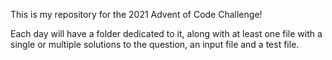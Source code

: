 This is my repository for the 2021 Advent of Code Challenge!

Each day will have a folder dedicated to it, along with at least one
file with a single or multiple solutions to the question, an input file
and a test file.


